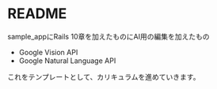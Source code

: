 # README
sample_appにRails 10章を加えたものにAI用の編集を加えたもの    
- Google Vision API
- Google Natural Language API

これをテンプレートとして、カリキュラムを進めていきます。
